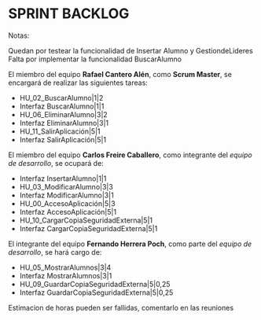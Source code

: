 # SPRINT BACKLOG


Notas:

Quedan por testear la funcionalidad de Insertar Alumno y GestiondeLideres
Falta por implementar la funcionalidad BuscarAlumno

El miembro del equipo **Rafael Cantero Alén**, como **Scrum Master**, se encargará de realizar las siguientes tareas:

* HU_02_BuscarAlumno|1|2
* Interfaz BuscarAlumno|1|1
* HU_06_EliminarAlumno|3|2
* Interfaz EliminarAlumno|3|1
* HU_11_SalirAplicación|5|1
* Interfaz SalirAplicación|5|1

El miembro del equipo **Carlos Freire Caballero**, como integrante del *equipo de desarrollo*, se ocupará de:

* Interfaz InsertarAlumno|1|1
* HU_03_ModificarAlumno|3|3
* Interfaz ModificarAlumno|3|1
* HU_00_AccesoAplicación|5|3
* Interfaz AccesoAplicación|5|1
* HU_10_CargarCopiaSeguridadExterna|5|1
* Interfaz CargarCopiaSeguridadExterna|5|1

El integrante del equipo **Fernando Herrera Poch**, como parte del *equipo de desarrollo*, se hará cargo de:

* HU_05_MostrarAlumnos|3|4
* Interfaz MostrarAlumnos|3|1
* HU_09_GuardarCopiaSeguridadExterna|5|0,25
* Interfaz GuardarCopiaSeguridadExterna|5|0,25

Estimacion de horas pueden ser fallidas, comentarlo en las reuniones


